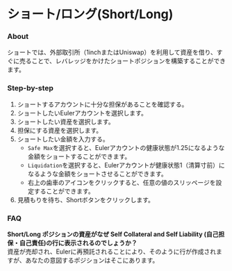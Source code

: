 # ショート/ロング(Short/Long)

### About

ショートでは、外部取引所（1inchまたはUniswap）を利用して資産を借り、すぐに売ることで、レバレッジをかけたショートポジションを構築することができます。

### Step-by-step

1. ショートするアカウントに十分な担保があることを確認する。
2. ショートしたいEulerアカウントを選択します。
3. ショートしたい資産を選択します。
4. 担保にする資産を選択します。
5. ショートしたい金額を入力する。
   * `Safe Max`を選択すると、Eulerアカウントの健康状態が1.25になるような金額をショートすることができます。
   * `Liquidation`を選択すると、Eulerアカウントが健康状態1（清算寸前）になるような金額をショートさせることができます。
   * 右上の歯車のアイコンをクリックすると、任意の値のスリッページを設定することができます。
6. 見積もりを待ち、Shortボタンをクリックします。

### FAQ

**Short/Long ポジションの資産がなぜ Self Collateral and Self Liability (自己担保・自己責任)の行に表示されるのでしょうか？** \
資産が売却され、Eulerに再預託されることにより、そのように行が作成されますが、あなたの意図するポジションはそこにあります。

